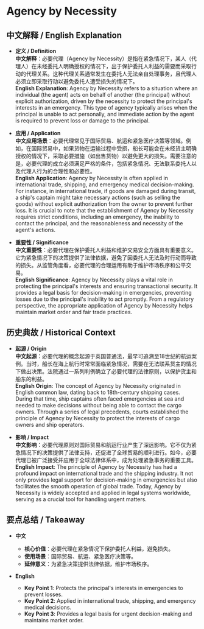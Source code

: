 # Agency by Necessity

## 中文解释 / English Explanation

* **定义 / Definition**  
  **中文解释**：必要代理（Agency by Necessity）是指在紧急情况下，某人（代理人）在未经委托人明确授权的情况下，出于保护委托人利益的需要而采取行动的代理关系。这种代理关系通常发生在委托人无法亲自处理事务，且代理人必须立即采取行动以避免委托人遭受损失的情况下。  
  **English Explanation**: Agency by Necessity refers to a situation where an individual (the agent) acts on behalf of another (the principal) without explicit authorization, driven by the necessity to protect the principal's interests in an emergency. This type of agency typically arises when the principal is unable to act personally, and immediate action by the agent is required to prevent loss or damage to the principal.

* **应用 / Application**  
  **中文应用场景**：必要代理常见于国际贸易、航运和紧急医疗决策等领域。例如，在国际贸易中，如果货物在运输过程中受损，船长可能会在未经货主明确授权的情况下，采取必要措施（如出售货物）以避免更大的损失。需要注意的是，必要代理的成立必须满足严格的条件，包括紧急情况、无法联系委托人以及代理人行为的合理性和必要性。  
  **English Application**: Agency by Necessity is often applied in international trade, shipping, and emergency medical decision-making. For instance, in international trade, if goods are damaged during transit, a ship's captain might take necessary actions (such as selling the goods) without explicit authorization from the owner to prevent further loss. It is crucial to note that the establishment of Agency by Necessity requires strict conditions, including an emergency, the inability to contact the principal, and the reasonableness and necessity of the agent's actions.

* **重要性 / Significance**  
  **中文重要性**：必要代理在保护委托人利益和维护交易安全方面具有重要意义。它为紧急情况下的决策提供了法律依据，避免了因委托人无法及时行动而导致的损失。从监管角度看，必要代理的合理运用有助于维护市场秩序和公平交易。  
  **English Significance**: Agency by Necessity plays a vital role in protecting the principal's interests and ensuring transactional security. It provides a legal basis for decision-making in emergencies, preventing losses due to the principal's inability to act promptly. From a regulatory perspective, the appropriate application of Agency by Necessity helps maintain market order and fair trade practices.

## 历史典故 / Historical Context

* **起源 / Origin**  
  **中文起源**：必要代理的概念起源于英国普通法，最早可追溯至18世纪的航运案例。当时，船长在海上航行时常常面临紧急情况，需要在无法联系货主的情况下做出决策。法院通过一系列判例确立了必要代理的法律原则，以保护货主和船东的利益。  
  **English Origin**: The concept of Agency by Necessity originated in English common law, dating back to 18th-century shipping cases. During that time, ship captains often faced emergencies at sea and needed to make decisions without being able to contact the cargo owners. Through a series of legal precedents, courts established the principle of Agency by Necessity to protect the interests of cargo owners and ship operators.

* **影响 / Impact**  
  **中文影响**：必要代理原则对国际贸易和航运行业产生了深远影响。它不仅为紧急情况下的决策提供了法律支持，还促进了全球贸易的顺利进行。如今，必要代理已被广泛接受并应用于全球法律体系中，成为处理紧急事务的重要工具。  
  **English Impact**: The principle of Agency by Necessity has had a profound impact on international trade and the shipping industry. It not only provides legal support for decision-making in emergencies but also facilitates the smooth operation of global trade. Today, Agency by Necessity is widely accepted and applied in legal systems worldwide, serving as a crucial tool for handling urgent matters.

## 要点总结 / Takeaway

* **中文**  
  - **核心价值**：必要代理在紧急情况下保护委托人利益，避免损失。  
  - **使用场景**：国际贸易、航运、紧急医疗决策等。  
  - **延伸意义**：为紧急决策提供法律依据，维护市场秩序。

* **English**  
  - **Key Point 1**: Protects the principal's interests in emergencies to prevent losses.  
  - **Key Point 2**: Applied in international trade, shipping, and emergency medical decisions.  
  - **Key Point 3**: Provides a legal basis for urgent decision-making and maintains market order.